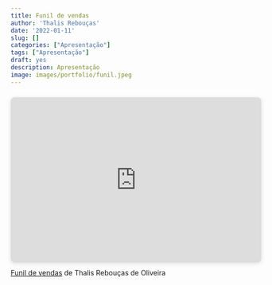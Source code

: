 ```yaml
---
title: Funil de vendas
author: 'Thalis Rebouças'
date: '2022-01-11'
slug: []
categories: ["Apresentação"]
tags: ["Apresentação"]
draft: yes
description: Apresentação
image: images/portfolio/funil.jpeg
---
```



<div style="position: relative; width: 100%; height: 0; padding-top: 56.2500%;
 padding-bottom: 48px; box-shadow: 0 2px 8px 0 rgba(63,69,81,0.16); margin-top: 1.6em; margin-bottom: 0.9em; overflow: hidden;
 border-radius: 8px; will-change: transform;">
  <iframe loading="lazy" style="position: absolute; width: 100%; height: 100%; top: 0; left: 0; border: none; padding: 0;margin: 0;"
    src="https:&#x2F;&#x2F;www.canva.com&#x2F;design&#x2F;DAE1LNcJ1IY&#x2F;view?embed" allowfullscreen="allowfullscreen" allow="fullscreen">
  </iframe>
</div>
<a href="https:&#x2F;&#x2F;www.canva.com&#x2F;design&#x2F;DAE1LNcJ1IY&#x2F;view?utm_content=DAE1LNcJ1IY&amp;utm_campaign=designshare&amp;utm_medium=embeds&amp;utm_source=link" target="_blank" rel="noopener">Funil de vendas</a> de Thalis Rebouças de Oliveira